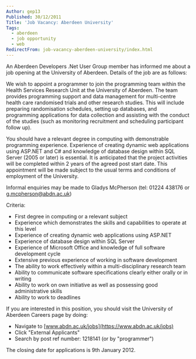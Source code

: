 ```yaml
---
Author: gep13
Published: 30/12/2011
Title: 'Job Vacancy: Aberdeen University'
Tags:
  - aberdeen
  - job opportunity
  - web
RedirectFrom: job-vacancy-aberdeen-university/index.html
---
```


An Aberdeen Developers .Net User Group member has informed me about a job opening at the University of Aberdeen. Details of the job are as follows:

We wish to appoint a programmer to join the programming team within the Health Services Research Unit at the University of Aberdeen. The team provides programming support and data management for multi-centre health care randomised trials and other research studies. This will include preparing randomisation schedules, setting up databases, and programming applications for data collection and assisting with the conduct of the studies (such as monitoring recruitment and scheduling participant follow up).

You should have a relevant degree in computing with demonstrable programming experience. Experience of creating dynamic web applications using ASP.NET and C# and knowledge of database design within SQL Server (2005 or later) is essential.
It is anticipated that the project activities will be completed within 2 years of the agreed post start date. This appointment will be made subject to the usual terms and conditions of employment of the University.

Informal enquiries may be made to Gladys McPherson (tel: 01224 438176 or [g.mcpherson@abdn.ac.uk](mailto:g.mcpherson@abdn.ac.uk))

Criteria:

* First degree in computing or a relevant subject
* Experience which demonstrates the skills and capabilities to operate at this level
* Experience of creating dynamic web applications using ASP.NET
* Experience of database design within SQL Server
* Experience of Microsoft Office and knowledge of full software development cycle
* Extensive previous experience of working in software development
* The ability to work effectively within a multi-disciplinary research team
* Ability to communicate software specifications clearly either orally or in writing
* Ability to work on own initiative as well as possessing good administrative skills
* Ability to work to deadlines

If you are interested in this position, you should visit the University of Aberdeen Careers page by doing:

* Navigate to [www.abdn.ac.uk/jobs](https://www.abdn.ac.uk/jobs)
* Click "External Applicants"
* Search by post ref number: 1218141 (or by "programmer")

The closing date for applications is 9th January 2012.
